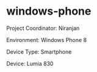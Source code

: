 # windows-phone
Project Coordinator: Niranjan

Environment: Windows Phone 8

Device Type: Smartphone

Device: Lumia 830
